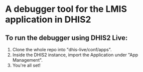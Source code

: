 # A debugger tool for the LMIS application in DHIS2

## To run the debugger using DHIS2 Live:

1. Clone the whole repo into "dhis-live/conf/apps".
2. Inside the DHIS2 instance, import the Application under "App Management".
3. You're all set!
